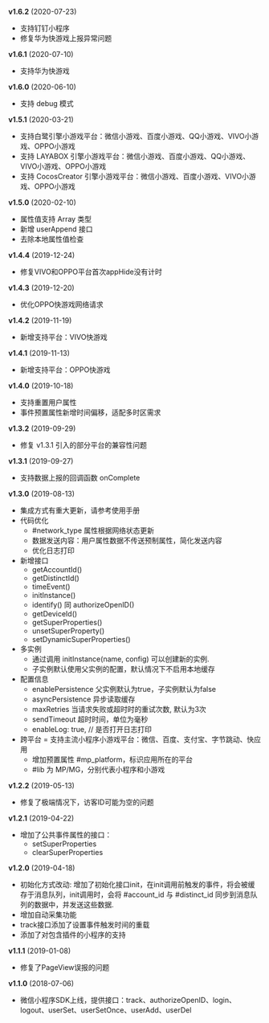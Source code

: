 **v1.6.2** (2020-07-23)
- 支持钉钉小程序
- 修复华为快游戏上报异常问题

**v1.6.1** (2020-07-10)
- 支持华为快游戏

**v1.6.0** (2020-06-10)
- 支持 debug 模式

**v1.5.1** (2020-03-21)
- 支持白鹭引擎小游戏平台：微信小游戏、百度小游戏、QQ小游戏、VIVO小游戏、OPPO小游戏
- 支持 LAYABOX 引擎小游戏平台：微信小游戏、百度小游戏、QQ小游戏、VIVO小游戏、OPPO小游戏
- 支持 CocosCreator 引擎小游戏平台：微信小游戏、百度小游戏、VIVO小游戏、OPPO小游戏

**v1.5.0** (2020-02-10)
- 属性值支持 Array 类型
- 新增 userAppend 接口
- 去除本地属性值检查

**v1.4.4** (2019-12-24)
- 修复VIVO和OPPO平台首次appHide没有计时

**v1.4.3** (2019-12-20)
- 优化OPPO快游戏网络请求

**v1.4.2** (2019-11-19)
- 新增支持平台：VIVO快游戏

**v1.4.1** (2019-11-13)
- 新增支持平台：OPPO快游戏

**v1.4.0** (2019-10-18)
- 支持重置用户属性
- 事件预置属性新增时间偏移，适配多时区需求

**v1.3.2** (2019-09-29)
- 修复 v1.3.1 引入的部分平台的兼容性问题

**v1.3.1** (2019-09-27)
- 支持数据上报的回调函数 onComplete

**v1.3.0** (2019-08-13)
- 集成方式有重大更新，请参考使用手册
- 代码优化
	- #network_type 属性根据网络状态更新
	- 数据发送内容：用户属性数据不传送预制属性，简化发送内容
	- 优化日志打印
- 新增接口
	- getAccountId()
	- getDistinctId()
	- timeEvent()
	- initInstance()
	- identify() 同 authorizeOpenID()
	- getDeviceId()
	- getSuperProperties()
	- unsetSuperProperty()
	- setDynamicSuperProperties()
- 多实例
	- 通过调用 initInstance(name, config) 可以创建新的实例.
	- 子实例默认使用父实例的配置，默认情况下不启用本地缓存
- 配置信息
	- enablePersistence 父实例默认为true，子实例默认为false
	- asyncPersistence 异步读取缓存
	- maxRetries 当请求失败或超时时的重试次数, 默认为3次
	- sendTimeout 超时时间，单位为毫秒
	- enableLog: true, // 是否打开日志打印
- 跨平台
	= 支持主流小程序小游戏平台：微信、百度、支付宝、字节跳动、快应用
	- 增加预置属性 #mp_platform，标识应用所在的平台
	- #lib 为 MP/MG，分别代表小程序和小游戏

**v1.2.2** (2019-05-13)
- 修复了极端情况下，访客ID可能为空的问题

**v1.2.1** (2019-04-22)
- 增加了公共事件属性的接口：
	- setSuperProperties
	- clearSuperProperties

**v1.2.0** (2019-04-18)
- 初始化方式改动: 增加了初始化接口init，在init调用前触发的事件，将会被缓存于消息队列，init调用时，会将 #account_id 与 #distinct_id 同步到消息队列的数据中，并发送这些数据.
- 增加自动采集功能
- track接口添加了设置事件触发时间的重载
- 添加了对包含插件的小程序的支持

**v1.1.1** (2019-01-08)
- 修复了PageView误报的问题

**v1.1.0** (2018-07-06)
- 微信小程序SDK上线，提供接口：track、authorizeOpenID、login、logout、userSet、userSetOnce、userAdd、userDel

